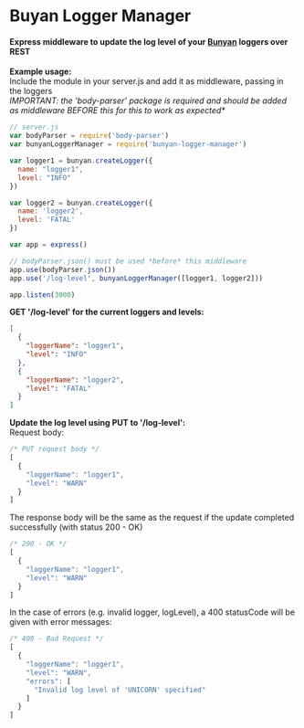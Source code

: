# Buyan Logger Manager
#### Express middleware to update the log level of your [Bunyan](https://github.com/trentm/node-bunyan) loggers over REST

**Example usage:**  
Include the module in your server.js and add it as middleware, passing in the loggers  
_IMPORTANT: the 'body-parser' package is required and should be added as middleware BEFORE this for this to work as expected*_
```javascript
// server.js
var bodyParser = require('body-parser')
var bunyanLoggerManager = require('bunyan-logger-manager')

var logger1 = bunyan.createLogger({
  name: "logger1",
  level: "INFO"
})

var logger2 = bunyan.createLogger({
  name: 'logger2',
  level: 'FATAL'
})

var app = express()

// bodyParser.json() must be used *before* this middleware
app.use(bodyParser.json())
app.use('/log-level', bunyanLoggerManager([logger1, logger2]))

app.listen(3000)
```

**GET '/log-level' for the current loggers and levels:**
```json
[
  {
    "loggerName": "logger1",
    "level": "INFO"
  },
  {
    "loggerName": "logger2",
    "level": "FATAL"
  }
]
```

**Update the log level using PUT to '/log-level':**  
Request body:
```javascript
/* PUT request body */
[
  {
    "loggerName": "logger1",
    "level": "WARN"
  }
]
```
The response body will be the same as the request if the update completed successfully (with status 200 - OK)
```javascript
/* 200 - OK */
[
  {
    "loggerName": "logger1",
    "level": "WARN"
  }
]
```
In the case of errors (e.g. invalid logger, logLevel), a 400 statusCode will be given with error messages:
```javascript
/* 400 - Bad Request */
[
  {
    "loggerName": "logger1",
    "level": "WARN",
    "errors": [
      "Invalid log level of 'UNICORN' specified"
    ]
  }
]
```
